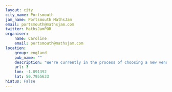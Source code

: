 ```yaml
---
layout: city                                           
city_name: Portsmouth                                                               
jam_name: Portsmouth MathsJam
email: portsmouth@mathsjam.com
twitter: MathsJamPOR
organiser:
    name: Caroline
    email: portsmouth@mathsjam.com
location:
    group: england
    pub_name: ""
    description: "We're currently in the process of choosing a new venue, so please contact the address above for details of the venue until it's confirmed."
    url: ?
    lon: -1.091392
    lat: 50.7955633
hiatus: False
---
```

